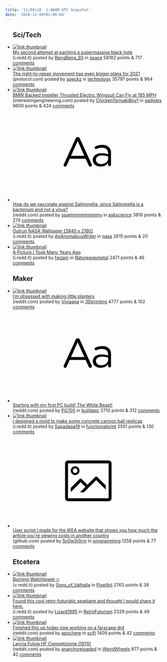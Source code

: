 ```yaml
---
title: '11/09/20  1:00AM UTC Snapshot'
date: '2020-11-09T01:00:04'
---
```

<ul>
<h2>Sci/Tech</h2>

<li><a href='https://i.redd.it/w3b5kdy621y51.png'><img src='https://b.thumbs.redditmedia.com/accESDSgkIUOBWNLa1tH9QNNAjgJse3PHs_4YKpXXZg.jpg' alt='link thumbnail'></a><div><div class='linkTitle'><a href='https://i.redd.it/w3b5kdy621y51.png'>My second attempt at painting a supermassive black hole</a></div>(i.redd.it) posted by <a href='https://www.reddit.com/user/BengBeng_93'>BengBeng_93</a> in <a href='https://www.reddit.com/r/space'>space</a> 58182 points & 717 <a href='https://www.reddit.com/r/space/comments/jqcr4o/my_second_attempt_at_painting_a_supermassive/'>comments</a></div></li>

<li><a href='https://www.protocol.com/right-to-repair-ifixit'><img src='https://b.thumbs.redditmedia.com/-jLF6BxlxXKaw7QqfipK3rOq_WLZlqbknE-YhoSCrGk.jpg' alt='link thumbnail'></a><div><div class='linkTitle'><a href='https://www.protocol.com/right-to-repair-ifixit'>The right-to-repair movement has even bigger plans for 2021</a></div>(protocol.com) posted by <a href='https://www.reddit.com/user/speckz'>speckz</a> in <a href='https://www.reddit.com/r/technology'>technology</a> 35797 points & 964 <a href='https://www.reddit.com/r/technology/comments/jqcey6/the_righttorepair_movement_has_even_bigger_plans/'>comments</a></div></li>

<li><a href='https://interestingengineering.com/bmw-backed-impeller-thrusted-electric-wingsuit-can-fly-at-185-mph'><img src='https://b.thumbs.redditmedia.com/b_r8cGijD2iHHajifK-KtsUB_oWNcJYUK0LHrmTwZbI.jpg' alt='link thumbnail'></a><div><div class='linkTitle'><a href='https://interestingengineering.com/bmw-backed-impeller-thrusted-electric-wingsuit-can-fly-at-185-mph'>BMW Backed Impeller Thrusted Electric Wingsuit Can Fly at 185 MPH</a></div>(interestingengineering.com) posted by <a href='https://www.reddit.com/user/ChickenTeriyakiBoy1'>ChickenTeriyakiBoy1</a> in <a href='https://www.reddit.com/r/gadgets'>gadgets</a> 9600 points & 424 <a href='https://www.reddit.com/r/gadgets/comments/jqfkot/bmw_backed_impeller_thrusted_electric_wingsuit/'>comments</a></div></li>

<li><a href='https://www.reddit.com/r/askscience/comments/jq9yy7/how_do_we_vaccinate_against_salmonella_since/'><svg version='1.1' viewBox='-34 -12 104 64' preserveAspectRatio='xMidYMid slice' xmlns='http://www.w3.org/2000/svg' xmlns:xlink='http://www.w3.org/1999/xlink'>
    <title>text link thumbnail</title>
    <path d='M12.19,8.84a1.45,1.45,0,0,0-1.4-1h-.12a1.46,1.46,0,0,0-1.42,1L1.14,26.56a1.29,1.29,0,0,0-.14.59,1,1,0,0,0,1,1,1.12,1.12,0,0,0,1.08-.77l2.08-4.65h11l2.08,4.59a1.24,1.24,0,0,0,1.12.83,1.08,1.08,0,0,0,1.08-1.08,1.64,1.64,0,0,0-.14-.57ZM6.08,20.71l4.59-10.22,4.6,10.22Z'>
    </path>
    <path d='M32.24,14.78A6.35,6.35,0,0,0,27.6,13.2a11.36,11.36,0,0,0-4.7,1,1,1,0,0,0-.58.89,1,1,0,0,0,.94.92,1.23,1.23,0,0,0,.39-.08,8.87,8.87,0,0,1,3.72-.81c2.7,0,4.28,1.33,4.28,3.92v.5a15.29,15.29,0,0,0-4.42-.61c-3.64,0-6.14,1.61-6.14,4.64v.05c0,2.95,2.7,4.48,5.37,4.48a6.29,6.29,0,0,0,5.19-2.48V26.9a1,1,0,0,0,1,1,1,1,0,0,0,1-1.06V19A5.71,5.71,0,0,0,32.24,14.78Zm-.56,7.7c0,2.28-2.17,3.89-4.81,3.89-1.94,0-3.61-1.06-3.61-2.86v-.06c0-1.8,1.5-3,4.2-3a15.2,15.2,0,0,1,4.22.61Z'>
    </path>
    </svg></a><div><div class='linkTitle'><a href='https://www.reddit.com/r/askscience/comments/jq9yy7/how_do_we_vaccinate_against_salmonella_since/'>How do we vaccinate against Salmonella, since Salmonella is a bacterium and not a virus?</a></div>(reddit.com) posted by <a href='https://www.reddit.com/user/spammmmmmmmy'>spammmmmmmmy</a> in <a href='https://www.reddit.com/r/askscience'>askscience</a> 3816 points & 274 <a href='https://www.reddit.com/r/askscience/comments/jq9yy7/how_do_we_vaccinate_against_salmonella_since/'>comments</a></div></li>

<li><a href='https://i.redd.it/dtgr2584vzx51.png'><img src='https://b.thumbs.redditmedia.com/UIyKcRNuMRv6vdYO_Rwcv3CakDHcOskZc1UM5VO41YU.jpg' alt='link thumbnail'></a><div><div class='linkTitle'><a href='https://i.redd.it/dtgr2584vzx51.png'>Outrun NASA Wallpaper [3840 x 2160]</a></div>(i.redd.it) posted by <a href='https://www.reddit.com/user/AnAnomalousWriter'>AnAnomalousWriter</a> in <a href='https://www.reddit.com/r/nasa'>nasa</a> 2615 points & 20 <a href='https://www.reddit.com/r/nasa/comments/jq9ovl/outrun_nasa_wallpaper_3840_x_2160/'>comments</a></div></li>

<li><a href='https://i.redd.it/ttr5pudy33y51.jpg'><img src='https://b.thumbs.redditmedia.com/pvXmyBlN7ePFM8lXZnNrJMqJdjWSv_LmSxOTWpi_5-c.jpg' alt='link thumbnail'></a><div><div class='linkTitle'><a href='https://i.redd.it/ttr5pudy33y51.jpg'>A Picture I Took Many Years Ago</a></div>(i.redd.it) posted by <a href='https://www.reddit.com/user/fwzain'>fwzain</a> in <a href='https://www.reddit.com/r/Naturewasmetal'>Naturewasmetal</a> 2471 points & 46 <a href='https://www.reddit.com/r/Naturewasmetal/comments/jqk0jn/a_picture_i_took_many_years_ago/'>comments</a></div></li>

<h2>Maker</h2>

<li><a href='https://www.reddit.com/gallery/jqbh6i'><img src='https://b.thumbs.redditmedia.com/35jxsuZlupZgcpGxaEGBx0Be9_qszfcqYz_rQfg3ISk.jpg' alt='link thumbnail'></a><div><div class='linkTitle'><a href='https://www.reddit.com/gallery/jqbh6i'>I’m obsessed with making little planters</a></div>(reddit.com) posted by <a href='https://www.reddit.com/user/Viviaana'>Viviaana</a> in <a href='https://www.reddit.com/r/3Dprinting'>3Dprinting</a> 4777 points & 102 <a href='https://www.reddit.com/r/3Dprinting/comments/jqbh6i/im_obsessed_with_making_little_planters/'>comments</a></div></li>

<li><a href='https://www.reddit.com/r/buildapc/comments/jqacl8/starting_with_my_first_pc_build_the_white_beast/'><svg version='1.1' viewBox='-34 -12 104 64' preserveAspectRatio='xMidYMid slice' xmlns='http://www.w3.org/2000/svg' xmlns:xlink='http://www.w3.org/1999/xlink'>
    <title>text link thumbnail</title>
    <path d='M12.19,8.84a1.45,1.45,0,0,0-1.4-1h-.12a1.46,1.46,0,0,0-1.42,1L1.14,26.56a1.29,1.29,0,0,0-.14.59,1,1,0,0,0,1,1,1.12,1.12,0,0,0,1.08-.77l2.08-4.65h11l2.08,4.59a1.24,1.24,0,0,0,1.12.83,1.08,1.08,0,0,0,1.08-1.08,1.64,1.64,0,0,0-.14-.57ZM6.08,20.71l4.59-10.22,4.6,10.22Z'>
    </path>
    <path d='M32.24,14.78A6.35,6.35,0,0,0,27.6,13.2a11.36,11.36,0,0,0-4.7,1,1,1,0,0,0-.58.89,1,1,0,0,0,.94.92,1.23,1.23,0,0,0,.39-.08,8.87,8.87,0,0,1,3.72-.81c2.7,0,4.28,1.33,4.28,3.92v.5a15.29,15.29,0,0,0-4.42-.61c-3.64,0-6.14,1.61-6.14,4.64v.05c0,2.95,2.7,4.48,5.37,4.48a6.29,6.29,0,0,0,5.19-2.48V26.9a1,1,0,0,0,1,1,1,1,0,0,0,1-1.06V19A5.71,5.71,0,0,0,32.24,14.78Zm-.56,7.7c0,2.28-2.17,3.89-4.81,3.89-1.94,0-3.61-1.06-3.61-2.86v-.06c0-1.8,1.5-3,4.2-3a15.2,15.2,0,0,1,4.22.61Z'>
    </path>
    </svg></a><div><div class='linkTitle'><a href='https://www.reddit.com/r/buildapc/comments/jqacl8/starting_with_my_first_pc_build_the_white_beast/'>Starting with my first PC build! The White Beast!</a></div>(reddit.com) posted by <a href='https://www.reddit.com/user/PG705'>PG705</a> in <a href='https://www.reddit.com/r/buildapc'>buildapc</a> 2710 points & 312 <a href='https://www.reddit.com/r/buildapc/comments/jqacl8/starting_with_my_first_pc_build_the_white_beast/'>comments</a></div></li>

<li><a href='https://i.redd.it/co5fr8z2pzx51.jpg'><img src='https://b.thumbs.redditmedia.com/lMvPg_dt1L_a0q-EWmZYHc1oahQOiBBojoYeLgdm0wU.jpg' alt='link thumbnail'></a><div><div class='linkTitle'><a href='https://i.redd.it/co5fr8z2pzx51.jpg'>I designed a mold to make some concrete cannon ball replicas</a></div>(i.redd.it) posted by <a href='https://www.reddit.com/user/Sapadapa19'>Sapadapa19</a> in <a href='https://www.reddit.com/r/functionalprint'>functionalprint</a> 2551 points & 130 <a href='https://www.reddit.com/r/functionalprint/comments/jq9bj0/i_designed_a_mold_to_make_some_concrete_cannon/'>comments</a></div></li>

<li><a href='https://github.com/Sn0w5t0rm/Pris-Verglukar'><svg version='1.1' viewBox='-34 -14 104 64' preserveAspectRatio='xMidYMid meet' xmlns='http://www.w3.org/2000/svg' xmlns:xlink='http://www.w3.org/1999/xlink'>
    <title>link thumbnail</title>
    <path d='M32,4H4A2,2,0,0,0,2,6V30a2,2,0,0,0,2,2H32a2,2,0,0,0,2-2V6A2,2,0,0,0,32,4ZM4,30V6H32V30Z'></path>
    <path d='M8.92,14a3,3,0,1,0-3-3A3,3,0,0,0,8.92,14Zm0-4.6A1.6,1.6,0,1,1,7.33,11,1.6,1.6,0,0,1,8.92,9.41Z'></path>
    <path d='M22.78,15.37l-5.4,5.4-4-4a1,1,0,0,0-1.41,0L5.92,22.9v2.83l6.79-6.79L16,22.18l-3.75,3.75H15l8.45-8.45L30,24V21.18l-5.81-5.81A1,1,0,0,0,22.78,15.37Z'></path>
    </svg></a><div><div class='linkTitle'><a href='https://github.com/Sn0w5t0rm/Pris-Verglukar'>User script I made for the IKEA website that shows you how much the article you're viewing costs in another country</a></div>(github.com) posted by <a href='https://www.reddit.com/user/Sn0w5t0rm'>Sn0w5t0rm</a> in <a href='https://www.reddit.com/r/programming'>programming</a> 1258 points & 77 <a href='https://www.reddit.com/r/programming/comments/jqb6ni/user_script_i_made_for_the_ikea_website_that/'>comments</a></div></li>

<h2>Etcetera</h2>

<li><a href='https://v.redd.it/japsa4lul0y51'><img src='https://b.thumbs.redditmedia.com/rwMBlgOhdFO5VPUFX6Dv1UKRB6nAQyJ1B8pCSt6f0vU.jpg' alt='link thumbnail'></a><div><div class='linkTitle'><a href='https://v.redd.it/japsa4lul0y51'>Burning Watchtower 🔥</a></div>(v.redd.it) posted by <a href='https://www.reddit.com/user/Sons_of_Valhalla'>Sons_of_Valhalla</a> in <a href='https://www.reddit.com/r/PixelArt'>PixelArt</a> 2763 points & 38 <a href='https://www.reddit.com/r/PixelArt/comments/jqbggm/burning_watchtower/'>comments</a></div></li>

<li><a href='https://i.redd.it/k3kqe3sqv0y51.jpg'><img src='https://b.thumbs.redditmedia.com/ZsvEuti1YJaok6nk2fPBDIsXrXPJuax-adfO2o3aFgM.jpg' alt='link thumbnail'></a><div><div class='linkTitle'><a href='https://i.redd.it/k3kqe3sqv0y51.jpg'>Found this cool retro-futuristic seaplane and thought I would share it here.</a></div>(i.redd.it) posted by <a href='https://www.reddit.com/user/Lizard1995'>Lizard1995</a> in <a href='https://www.reddit.com/r/RetroFuturism'>RetroFuturism</a> 2329 points & 49 <a href='https://www.reddit.com/r/RetroFuturism/comments/jqc5xe/found_this_cool_retrofuturistic_seaplane_and/'>comments</a></div></li>

<li><a href='https://www.reddit.com/gallery/jq4sbf'><img src='https://b.thumbs.redditmedia.com/rIXFI8J6ZG4JEsaPb16T6soHmHMfzcppRrhn9zYa9no.jpg' alt='link thumbnail'></a><div><div class='linkTitle'><a href='https://www.reddit.com/gallery/jq4sbf'>Finished this up today now working on a farscape drd</a></div>(reddit.com) posted by <a href='https://www.reddit.com/user/apochere'>apochere</a> in <a href='https://www.reddit.com/r/scifi'>scifi</a> 1409 points & 42 <a href='https://www.reddit.com/r/scifi/comments/jq4sbf/finished_this_up_today_now_working_on_a_farscape/'>comments</a></div></li>

<li><a href='https://www.reddit.com/gallery/jqcn15'><img src='https://b.thumbs.redditmedia.com/HJJ20saOMXqcTdVvlB9kc9QO9Q2GcNgFa1NP4GRsLgA.jpg' alt='link thumbnail'></a><div><div class='linkTitle'><a href='https://www.reddit.com/gallery/jqcn15'>Lancia Fulvia HF Competizione (1970)</a></div>(reddit.com) posted by <a href='https://www.reddit.com/user/anarchyreloaded'>anarchyreloaded</a> in <a href='https://www.reddit.com/r/WeirdWheels'>WeirdWheels</a> 877 points & 42 <a href='https://www.reddit.com/r/WeirdWheels/comments/jqcn15/lancia_fulvia_hf_competizione_1970/'>comments</a></div></li>

</ul>
